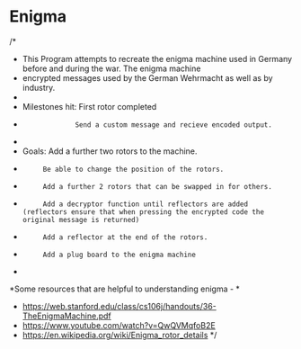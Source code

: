 # Enigma
/* 
 * This Program attempts to recreate the enigma machine used in Germany before and during the war. The enigma machine
 * encrypted messages used by the German Wehrmacht as well as by industry.
 * 
 * Milestones hit: 	First rotor completed 
 * 					Send a custom message and recieve encoded output.
 * 
 * Goals: 	Add a further two rotors to the machine.
 * 			Be able to change the position of the rotors.
 *			Add a further 2 rotors that can be swapped in for others.
 *			Add a decryptor function until reflectors are added (reflectors ensure that when pressing the encrypted code the original message is returned)
 *			Add a reflector at the end of the rotors. 
 *			Add a plug board to the enigma machine
 *
 *Some resources that are helpful to understanding enigma -
 *
 *	https://web.stanford.edu/class/cs106j/handouts/36-TheEnigmaMachine.pdf
 *	https://www.youtube.com/watch?v=QwQVMqfoB2E
 *  https://en.wikipedia.org/wiki/Enigma_rotor_details
 */